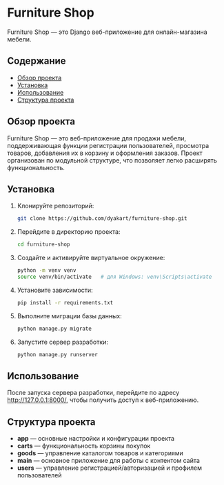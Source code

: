 # Furniture Shop

Furniture Shop — это Django веб-приложение для онлайн-магазина мебели.

## Содержание

- [Обзор проекта](#обзор-проекта)
- [Установка](#установка)
- [Использование](#использование)
- [Структура проекта](#структура-проекта)

## Обзор проекта

Furniture Shop — это веб-приложение для продажи мебели, поддерживающая функции регистрации пользователей, просмотра товаров,
добавления их в корзину и оформления заказов. Проект организован по модульной структуре, что позволяет легко расширять
функциональность.

## Установка

1. Клонируйте репозиторий:
   ```bash
   git clone https://github.com/dyakart/furniture-shop.git
   ```
2. Перейдите в директорию проекта:
   ```bash
   cd furniture-shop
   ```
3. Создайте и активируйте виртуальное окружение:
   ```bash
   python -m venv venv
   source venv/bin/activate   # для Windows: venv\Scripts\activate
   ```
4. Установите зависимости:
   ```bash
   pip install -r requirements.txt
   ```
5. Выполните миграции базы данных:
   ```bash
   python manage.py migrate
   ```
6. Запустите сервер разработки:
   ```bash
   python manage.py runserver
   ```

## Использование

После запуска сервера разработки, перейдите по адресу http://127.0.0.1:8000/, чтобы получить доступ к веб-приложению.

## Структура проекта

- **app** — основные настройки и конфигурации проекта
- **carts** — функциональность корзины покупок
- **goods** — управление каталогом товаров и категориями
- **main** — основное приложение для работы с контентом сайта
- **users** — управление регистрацией/авторизацией и профилем пользователей
